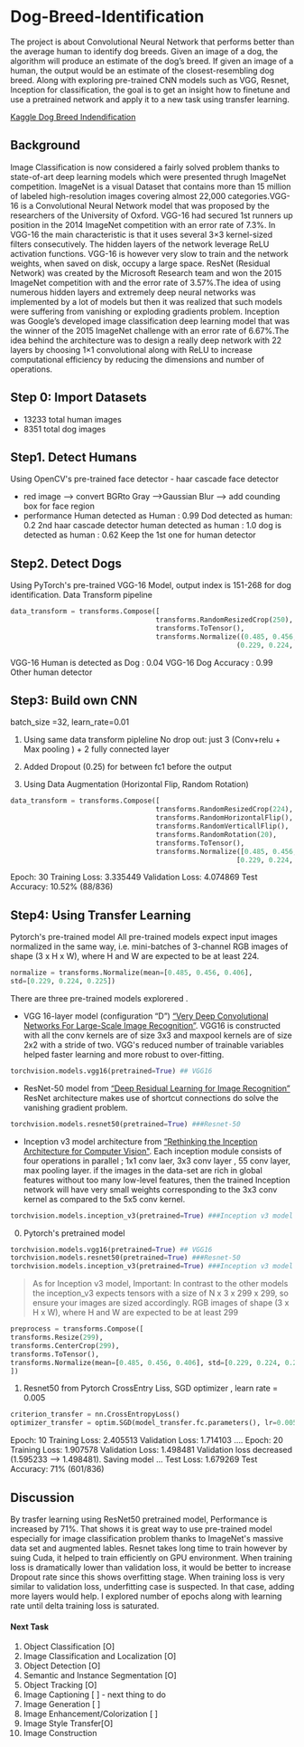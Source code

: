 # Dog-Breed-Identification
The project is about Convolutional Neural Network that performs better than the average human to identify dog breeds. Given an image of a dog, the algorithm will produce an estimate of the dog’s breed. If given an image of a human, the output would be an estimate of the closest-resembling dog breed. Along with exploring pre-trained CNN models such as VGG, Resnet, Inception for classification, the goal is to get an insight how to finetune and use a pretrained network and apply it to a new task using transfer learning.

[Kaggle Dog Breed Indendification](https://www.kaggle.com/c/dog-breed-identification)

## Background
Image Classification is now considered a fairly solved problem thanks to state-of-art deep learning models which were presented thrugh ImageNet competition. ImageNet is a visual Dataset that contains more than 15 million of labeled high-resolution images covering almost 22,000 categories.VGG-16 is a Convolutional Neural Network model that was proposed by the researchers of the University of Oxford. VGG-16 had secured 1st runners up position in the 2014 ImageNet competition with an error rate of 7.3%. In VGG-16 the main characteristic is that it uses several 3×3 kernel-sized filters consecutively. The hidden layers of the network leverage ReLU activation functions. VGG-16 is however very slow to train and the network weights, when saved on disk, occupy a large space.
ResNet (Residual Network) was created by the Microsoft Research team and won the 2015 ImageNet competition with and the error rate of 3.57%.The idea of using numerous hidden layers and extremely deep neural networks was implemented by a lot of models but then it was realized that such models were suffering from vanishing or exploding gradients problem. Inception was Google’s developed image classification deep learning model that was the winner of the 2015 ImageNet challenge with an error rate of 6.67%.The idea behind the architecture was to design a really deep network with 22 layers by choosing 1×1 convolutional along with ReLU to increase computational efficiency by reducing the dimensions and number of operations.

## Step 0: Import Datasets
* 13233 total human images
* 8351 total dog images

## Step1. Detect Humans
Using OpenCV's pre-trained face detector - haar cascade face detector
* red image --> convert BGRto Gray -->Gaussian Blur -->  add counding box for face region
* performance
Human detected as Human : 0.99
Dod detected as human: 0.2
2nd haar cascade detector
human detected as human : 1.0
dog is detected as human : 0.62
Keep the 1st one for human detector
## Step2. Detect Dogs
Using PyTorch's pre-trained VGG-16 Model, output index is 151-268 for dog identification.
Data Transform pipeline
```python
data_transform = transforms.Compose([
                                    transforms.RandomResizedCrop(250),
                                    transforms.ToTensor(),
                                    transforms.Normalize((0.485, 0.456, 0.406),
                                                        (0.229, 0.224, 0.225))])
```
VGG-16 Human is detected as Dog : 0.04
VGG-16 Dog Accuracy : 0.99
Other human detector

## Step3: Build own CNN
batch_size =32, learn_rate=0.01
1. Using same data transform pipleline
No drop out: just 3 (Conv+relu + Max pooling ) + 2 fully connected layer

2. Added Dropout (0.25) for between fc1 before the output

3. Using Data Augmentation (Horizontal Flip, Random Rotation)
```python
data_transform = transforms.Compose([
                                    transforms.RandomResizedCrop(224),
                                    transforms.RandomHorizontalFlip(),
                                    transforms.RandomVerticallFlip(),
                                    transforms.RandomRotation(20),
                                    transforms.ToTensor(),
                                    transforms.Normalize([0.485, 0.456, 0.406],
                                                        [0.229, 0.224, 0.225])])
```
Epoch: 30 	Training Loss: 3.335449 	Validation Loss: 4.074869
Test Accuracy: 10.52% (88/836)

## Step4: Using Transfer Learning
Pytorch's pre-trained model
All pre-trained models expect input images normalized in the same way, i.e. mini-batches of 3-channel RGB images of shape (3 x H x W), where H and W are expected to be at least 224.
```python
normalize = transforms.Normalize(mean=[0.485, 0.456, 0.406],
std=[0.229, 0.224, 0.225])
```
There are three pre-trained models explorered .
* VGG 16-layer model (configuration “D”) [“Very Deep Convolutional Networks For Large-Scale Image Recognition”](https://arxiv.org/pdf/1409.1556.pdf). VGG16 is constructed with all the conv kernels are of size 3x3 and maxpool kernels are of size 2x2 with a stride of two. VGG's reduced number of trainable variables helped faster learning and more robust to over-fitting.
 ```python
torchvision.models.vgg16(pretrained=True) ## VGG16
```
* ResNet-50 model from [“Deep Residual Learning for Image Recognition”](https://arxiv.org/pdf/1512.03385.pdf) ResNet architecture makes use of shortcut connections do solve the vanishing gradient problem.
```python
torchvision.models.resnet50(pretrained=True) ###Resnet-50
```
* Inception v3 model architecture from [“Rethinking the Inception Architecture for Computer Vision"](http://arxiv.org/abs/1512.00567). Each inception module consists of four operations in parallel ; 1x1 conv laer, 3x3 conv layer , 55 conv layer, max pooling layer. if the images in the data-set are rich in global features without too many low-level features, then the trained Inception network will have very small weights corresponding to the 3x3 conv kernel as compared to the 5x5 conv kernel.

```python
torchvision.models.inception_v3(pretrained=True) ###Inception v3 model
```
0. Pytorch's pretrained model
```python
torchvision.models.vgg16(pretrained=True) ## VGG16
torchvision.models.resnet50(pretrained=True) ###Resnet-50
torchvision.models.inception_v3(pretrained=True) ###Inception v3 model
```
> As for Inception v3 model, Important: In contrast to the other models the inception_v3 expects tensors with a size of N x 3 x 299 x 299, so ensure your images are sized accordingly.
> RGB images of shape (3 x H x W), where H and W are expected to be at least 299
```python
preprocess = transforms.Compose([
transforms.Resize(299),
transforms.CenterCrop(299),
transforms.ToTensor(),
transforms.Normalize(mean=[0.485, 0.456, 0.406], std=[0.229, 0.224, 0.225]),
])
```

1. Resnet50 from Pytorch
CrossEntry Liss, SGD optimizer , learn rate = 0.005
```python
criterion_transfer = nn.CrossEntropyLoss()
optimizer_transfer = optim.SGD(model_transfer.fc.parameters(), lr=0.005)
```
Epoch: 10 	Training Loss: 2.405513 	Validation Loss: 1.714103 ....
Epoch: 20     Training Loss: 1.907578     Validation Loss: 1.498481
Validation loss decreased (1.595233 --> 1.498481).  Saving model ...
Test Loss: 1.679269
Test Accuracy: 71% (601/836)

## Discussion 
By trasfer learning using ResNet50 pretrained model, Performance is increased by 71%. That shows it is great way to use pre-trained model especially for image classification problem thanks to ImageNet's massive data set and augmented lables. Resnet takes long time to train however by suing Cuda, it helped to train efficiently on GPU environment. When training loss is dramatically lower than validation loss, it would be better to increase Dropout rate since this shows overfitting stage. When training loss is very similar to validation loss, underfitting case is suspected. In that case, adding more layers would help. I explored number of epochs along with learning rate  until delta training loss is saturated. 
#### Next Task 
1. Object Classification [O]
2. Image Classification and Localization [O]
3. Object Detection [O]
4. Semantic and Instance Segmentation [O]
5. Object Tracking [O]
6. Image Captioning [ ] - next thing to do 
7. Image Generation [ ]
8. Image Enhancement/Colorization [ ]
9. Image Style Transfer[O]
10. Image Construction
